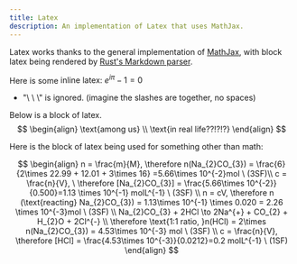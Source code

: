 ```yaml
---
title: Latex
description: An implementation of Latex that uses MathJax.
---
```


Latex works thanks to the general implementation of [MathJax](https://www.mathjax.org/), with block latex being rendered by [Rust's Markdown parser](https://docs.rs/markdown/1.0.0-alpha.11/markdown/struct.Constructs.html#structfield.math_flow).

Here is some $\text{inline latex: } e^{i\pi} - 1 = 0$
- "\\ \\ \\" is ignored. (imagine the slashes are together, no spaces)

Below is a block of latex.
$$
\begin{align} 
\text{among us} \\ 
\text{in real life??!?!?}
\end{align}
$$

Here is the block of latex being used for something other than math:

$$
\begin{align}
n = \frac{m}{M}, \therefore n(Na_{2}CO_{3}) = \frac{6}{2\times 22.99 + 12.01 + 3\times 16} =5.66\times 10^{-2}mol \ (3SF)\\
c = \frac{n}{V}, \ \therefore [Na_{2}CO_{3}] = \frac{5.66\times 10^{-2}}{0.500}=1.13 \times 10^{-1} molL^{-1} \ (3SF) \\
n = cV, \therefore n (\text{reacting} Na_{2}CO_{3}) = 1.13\times 10^{-1} \times 0.020 = 2.26 \times 10^{-3}mol \ (3SF) \\
Na_{2}CO_{3} + 2HCl \to 2Na^{+} + CO_{2} + H_{2}O + 2Cl^{-} \\
\therefore \text{1:1 ratio, }n(HCl) = 2\times n(Na_{2}CO_{3}) = 4.53\times 10^{-3} mol \ (3SF) \\
c = \frac{n}{V}, \therefore [HCl] = \frac{4.53\times 10^{-3}}{0.0212}=0.2 molL^{-1} \ (1SF)
\end{align}
$$
